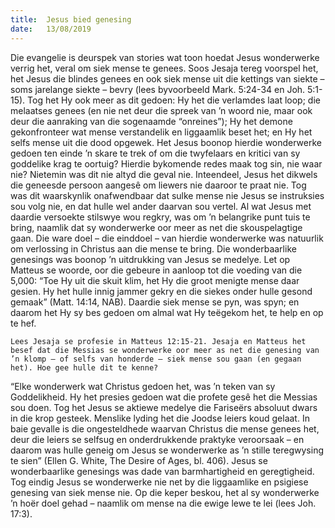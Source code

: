 ```yaml
---
title:  Jesus bied genesing
date:   13/08/2019
---
```


Die evangelie is deurspek van stories wat toon hoedat Jesus wonderwerke verrig het, veral om siek mense te genees. Soos Jesaja tereg voorspel het, het Jesus die blindes genees en ook siek mense uit die kettings van siekte – soms jarelange siekte – bevry (lees byvoorbeeld Mark. 5:24-34 en Joh. 5:1-15). Tog het Hy ook meer as dit gedoen: Hy het die verlamdes laat loop; die melaatses genees (en nie net deur die spreek van ’n woord nie, maar ook deur die aanraking van die sogenaamde “onreines”); Hy het demone gekonfronteer wat mense verstandelik en liggaamlik beset het; en Hy het selfs mense uit die dood opgewek.  Het Jesus boonop hierdie wonderwerke gedoen ten einde ’n skare te trek of om die twyfelaars en kritici van sy goddelike krag te oortuig? Hierdie bykomende redes maak tog sin, nie waar nie? Nietemin was dit nie altyd die geval nie. Inteendeel, Jesus het dikwels die geneesde persoon aangesê om liewers nie daaroor te praat nie. Tog was dit waarskynlik onafwendbaar dat sulke mense nie Jesus se instruksies sou volg nie, en dat hulle wel ander daarvan sou vertel. Al wat Jesus met daardie versoekte stilswye wou regkry, was om ’n belangrike punt tuis te bring, naamlik dat sy wonderwerke oor meer as net die skouspelagtige gaan. Die ware doel – die einddoel – van hierdie wonderwerke was natuurlik om verlossing in Christus aan die mense te bring. Die wonderbaarlike genesings was boonop ’n uitdrukking van Jesus se medelye. Let op Matteus se woorde, oor die gebeure in aanloop tot die voeding van die 5,000: “Toe Hy uit die skuit klim, het Hy die groot menigte mense daar gesien. Hy het hulle innig jammer gekry en die siekes onder hulle gesond gemaak” (Matt. 14:14, NAB). Daardie siek mense se pyn, was spyn; en daarom het Hy sy bes gedoen om almal wat Hy teëgekom het, te help en op te hef. 

`Lees Jesaja se profesie in Matteus 12:15-21. Jesaja en Matteus het besef dat die Messias se wonderwerke oor meer as net die genesing van ’n klomp – of selfs van honderde – siek mense sou gaan (en gegaan het). Hoe gee hulle dit te kenne?` 

“Elke wonderwerk wat Christus gedoen het, was ’n teken van sy Goddelikheid. Hy het presies gedoen wat die profete gesê het die Messias sou doen. Tog het Jesus se aktiewe medelye die Fariseërs absoluut dwars in die krop gesteek. Menslike lyding het die Joodse leiers koud gelaat. In baie gevalle is die ongesteldhede waarvan Christus die mense genees het, deur die leiers se selfsug en onderdrukkende praktyke veroorsaak – en daarom was hulle geneig om Jesus se wonderwerke as ’n stille teregwysing te sien” (Ellen G. White, The Desire of Ages, bl. 406). Jesus se wonderbaarlike genesings was dade van barmhartigheid en geregtigheid. Tog eindig Jesus se wonderwerke nie net by die liggaamlike en psigiese genesing van siek mense nie. Op die keper beskou, het al sy wonderwerke ’n hoër doel gehad – naamlik om mense na die ewige lewe te lei (lees Joh. 17:3).